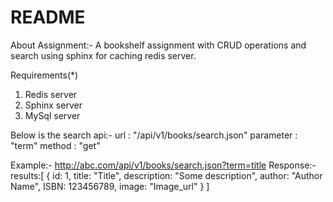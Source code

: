 # README

About Assignment:-
A bookshelf assignment with CRUD operations and search using sphinx for caching redis server.

Requirements(*)
1. Redis server
2. Sphinx server
3. MySql server

Below is the search api:-
url :        "/api/v1/books/search.json"
parameter :  "term"
method :     "get"

Example:-
http://abc.com/api/v1/books/search.json?term=title
Response:-
results:[
          {
            id: 1,
            title: "Title",
            description: "Some description",
            author: "Author Name",
            ISBN: 123456789,
            image: "Image_url"
          }
]
